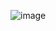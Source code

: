 ![image](https://github.com/esraaakgull/redux-projects/assets/94448231/09c63c39-2c4f-4aa0-adb2-0ee6fa43a490)
